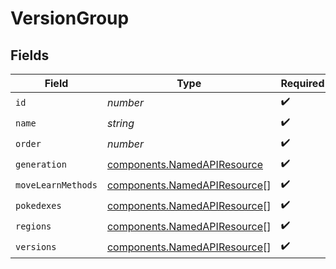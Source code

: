 # VersionGroup


## Fields

| Field                                                                        | Type                                                                         | Required                                                                     | Description                                                                  |
| ---------------------------------------------------------------------------- | ---------------------------------------------------------------------------- | ---------------------------------------------------------------------------- | ---------------------------------------------------------------------------- |
| `id`                                                                         | *number*                                                                     | :heavy_check_mark:                                                           | N/A                                                                          |
| `name`                                                                       | *string*                                                                     | :heavy_check_mark:                                                           | N/A                                                                          |
| `order`                                                                      | *number*                                                                     | :heavy_check_mark:                                                           | N/A                                                                          |
| `generation`                                                                 | [components.NamedAPIResource](../../models/components/namedapiresource.md)   | :heavy_check_mark:                                                           | N/A                                                                          |
| `moveLearnMethods`                                                           | [components.NamedAPIResource](../../models/components/namedapiresource.md)[] | :heavy_check_mark:                                                           | N/A                                                                          |
| `pokedexes`                                                                  | [components.NamedAPIResource](../../models/components/namedapiresource.md)[] | :heavy_check_mark:                                                           | N/A                                                                          |
| `regions`                                                                    | [components.NamedAPIResource](../../models/components/namedapiresource.md)[] | :heavy_check_mark:                                                           | N/A                                                                          |
| `versions`                                                                   | [components.NamedAPIResource](../../models/components/namedapiresource.md)[] | :heavy_check_mark:                                                           | N/A                                                                          |